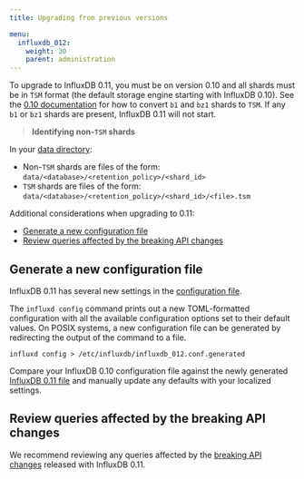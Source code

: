 ```yaml
---
title: Upgrading from previous versions

menu:
  influxdb_012:
    weight: 30
    parent: administration
---
```


To upgrade to InfluxDB 0.11, you must be on version 0.10 and all shards must be in `TSM` format (the default storage engine starting with InfluxDB 0.10).
See the [0.10 documentation](/influxdb/v0.10/administration/upgrading/#convert-b1-and-bz1-shards-to-tsm1) for how to convert `b1` and `bz1` shards to `TSM`.
If any `b1` or `bz1` shards are present, InfluxDB 0.11 will not start.

> **Identifying non-`TSM` shards**
>
In your [data directory](/influxdb/v0.12/administration/config/#dir-var-lib-influxdb-data):
>
* Non-`TSM` shards are files of the form: `data/<database>/<retention_policy>/<shard_id>`
* `TSM` shards are files of the form: `data/<database>/<retention_policy>/<shard_id>/<file>.tsm`

Additional considerations when upgrading to 0.11:

* [Generate a new configuration file](/influxdb/v0.12/administration/upgrading/#generate-a-new-configuration-file)
* [Review queries affected by the breaking API changes](/influxdb/v0.12/administration/upgrading/#review-queries-affected-by-the-breaking-api-changes)

## Generate a new configuration file

InfluxDB 0.11 has several new settings in the [configuration file](/influxdb/v0.12/administration/config/).

The `influxd config` command prints out a new TOML-formatted configuration with all the available configuration options set to their default values.
On POSIX systems, a new configuration file can be generated by redirecting the output of the command to a file.

```
influxd config > /etc/influxdb/influxdb_012.conf.generated
```

Compare your InfluxDB 0.10 configuration file against the newly generated [InfluxDB 0.11 file](/influxdb/v0.12/administration/config/) and manually update any defaults with your localized settings.

## Review queries affected by the breaking API changes
We recommend reviewing any queries affected by the [breaking API changes](/influxdb/v0.12/concepts/010_vs_011/#breaking-api-changes) released with InfluxDB 0.11.
